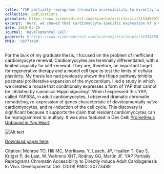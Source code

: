 ```yaml
---
title: "YAP partially reprograms chromatin accessibility to directly induce adult cardiogenesis <i>in vivo<i>"
collection: publications
permalink: https://www.sciencedirect.com/science/article/pii/S1534580719300450
excerpt: 'Here, we showed that cardiomyocyte-specific expression of a version of YAP that cannot be inhibited by canonical Hippo signaling caused dramatic cell-cylce re-entry and re-expression of an embryonic cardiomyocyte gene program.'
date: 2019-03-25
Journal: 'Developmental Cell'
paperurl: #'https://www.sciencedirect.com/science/article/pii/S1534580719300450'
PMID: '30773489'
---
```

For the bulk of my graduate thesis, I focused on the problem of inefficient cardiomyocyte renewal. Cardiomyocytes are terminally differentiated, with a limited capacity for self-renewal. They are, therefore, an important target for regenerative therapy and a model cell type to test the limits of cellular plasticity. My thesis lab had previously shown the Hippo pathway inhibits postnatal proliferative expansion of the myocardium. I led a study in which we created a mouse that conditionally expresses a form of YAP that cannot be inhibited by canonical Hippo signaling1. When I expressed this YAP, called YAP5SA, in adult cardiomyocytes, I observed dramatic chromatin remodeling, re-expression of genes characteristic of developmentally naïve cardiomyocytes, and re-induction of the cell cycle. This discovery is significant because it supports the claim that resident cardiomyocytes can be reprogrammed to multiply. It was also featured in Dev Cell: [Prometheus Unbound in Yap Heart](https://www.sciencedirect.com/science/article/pii/S1534580719301844)
  

![Alt text](https://ars.els-cdn.com/content/image/1-s2.0-S1534580719300450-gr7.jpg)

[Download paper here](https://www.sciencedirect.com/science/article/pii/S1534580719300450)


  
Citation: Monroe TO, Hill MC, Morikawa, Y, Leach, JP, Heallen T, Cao S, Krijger P, de Laat, W, Wehrens XHT, Rodney GG, Martin JF. YAP Partially Reprograms Chromatin Accessibility to Directly Induce Adult Cardiogenesis In Vivo. Developmental Cell. (2019) PMID: 30773489

